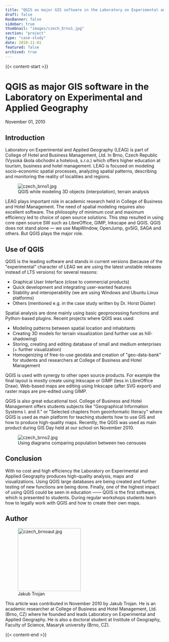 ```yaml
---
title: "QGIS as major GIS software in the Laboratory on Experimental and Applied Geography"
draft: false
HasBanner: false
sidebar: true
thumbnail: "images/czech_brno1.jpg"
section: "project"
type: "case-study"
date: 2010-11-01
featured: false
archived: true
---
```

{{< content-start >}}

# QGIS as major GIS software in the Laboratory on Experimental and Applied Geography

<p class="is-size-6 is-italic has-text-weight-medium">
  <span class="icon">
    <i class="fas fa-calendar-alt"></i>
  </span>
  <span>November 01, 2010</span>
</p>


## Introduction

Laboratory on Experimental and Applied Geography (LEAG) is part of College of Hotel and Business Management, Ltd. In Brno, Czech Republic (Vysoká škola obchodní a hotelová, s.r.o.) which offers higher education at tourism, business and hotel management. LEAG is focused on modeling socio-economic spatial processes, analyzing spatial patterns, describing and monitoring the reality of localities and regions.

<figure>
<img src="../images/czech_brno1.jpg" class="align-right" alt="czech_brno1.jpg" />
<figcaption>QGIS while modeling 3D objects (interpolation), terrain analysis</figcaption>
</figure>

LEAG plays important role in academic research held in College of Business and Hotel Management. The need of spatial modeling requires also excellent software. The philosophy of minimum cost and maximum efficiency led to choice of open source solutions. This step resulted in using core open source SW such as LibreOffice, GIMP, Inkscape and QGIS. QGIS does not stand alone — we use MapWindow, OpenJump, gvSIG, SAGA and others. But QGIS plays the major role.

## Use of QGIS

QGIS is the leading software and stands in current versions (because of the "experimental" character of LEAG we are using the latest unstable releases instead of LTS versions) for several reasons:

-   Graphical User Interface (close to commercial products)
-   Quick development and integrating user-wanted features
-   Stability and interoperability (we are using Windows and Ubuntu Linux platforms)
-   Others (mentioned e.g. in the case study written by Dr. Horst Düster)

Spatial analysis are done mainly using basic geoprocessing functions and Python-based plugins. Recent projects where QGIS was used:

-   Modeling patterns between spatial location and inhabitants
-   Creating 3D models for terrain visualization (and further use as hill-shadowing)
-   Storing, creating and editing database of small and medium enterprises (+ further visualization)
-   Homogenizing of free-to-use geodata and creation of "geo-data-bank" for students and researchers at College of Business and Hotel Management

QGIS is used with synergy to other open source products. For example the final layout is mostly create using Inkscape or GIMP (less in LibreOffice Draw). Web-based maps are editing using Inkscape (after SVG export) and raster maps are pre-edited using GIMP.

QGIS is also great educational tool. College of Business and Hotel Management offers students subjects like "Geographical Information Systems I. and II." or "Selected chapters from geoinformatic literacy" where QGIS is used as main platform for teaching students how to use GIS and how to produce high-quality maps. Recently, the QGIS was used as main product during GIS Day held at our school on November 2010.

<figure>
<img src="../images/czech_brno2.jpg" class="align-right" alt="czech_brno2.jpg" />
<figcaption>Using diagrams comparing population between two censuses</figcaption>
</figure>

## Conclusion

With no cost and high efficiency the Laboratory on Experimental and Applied Geography produces high-quality analysis, maps and visualizations. Using QGIS large databases are being created and further testing of new functions are being done. Finally, one of the highest impact of using QGIS could be seen in education —— QGIS is the first software, which is presented to students. During regular workshops students learn how to legally work with QGIS and how to create their own maps.

## Author

<figure>
<img src="../images/czech_brnoaut.jpg" class="align-left" height="200" alt="czech_brnoaut.jpg" />
<figcaption>Jakub Trojan</figcaption>
</figure>

This article was contributed in November 2010 by Jakub Trojan. He is an academic researcher at College of Business and Hotel Management, Ltd. (Brno, CZ) where he founded and leads Laboratory on Experimental and Applied Geography. He is also a doctoral student at Institute of Geography, Faculty of Science, Masaryk university (Brno, CZ).

{{< content-end >}}
